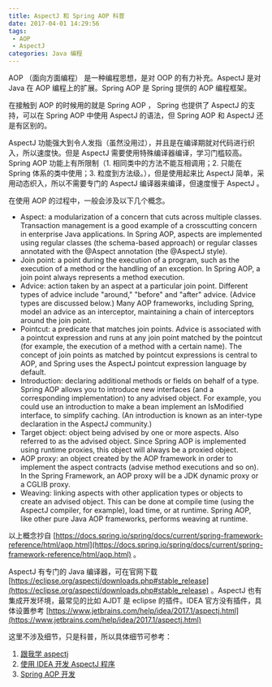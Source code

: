 ```yaml
---
title: AspectJ 和 Spring AOP 科普
date: 2017-04-01 14:29:56
tags: 
 - AOP
 - AspectJ
categories: Java 编程
---
```



AOP （面向方面编程） 是一种编程思想，是对 OOP 的有力补充。AspectJ 是对 Java 在 AOP 编程上的扩展。Spring AOP 是 Spring 提供的 AOP 编程框架。

<!-- more -->

在接触到 AOP 的时候用的就是 Spring AOP ， Spring 也提供了 AspectJ 的支持，可以在 Spring AOP 中使用 AspectJ 的语法，但 Spring AOP 和 AspectJ 还是有区别的。

AspectJ 功能强大到令人发指（虽然没用过），并且是在编译期就对代码进行织入，所以速度快。但是 AspectJ 需要使用特殊编译器编译，学习门槛较高。
Spring AOP 功能上有所限制（1. 相同类中的方法不能互相调用；2. 只能在 Spring 体系的类中使用；3. 粒度到方法级。），但是使用起来比 AspectJ 简单，采用动态织入，所以不需要专门的 AspectJ 编译器来编译，但速度慢于 AspectJ 。


在使用 AOP 的过程中，一般会涉及以下几个概念。

*    Aspect: a modularization of a concern that cuts across multiple classes. Transaction management is a good example of a crosscutting concern in enterprise Java applications. In Spring AOP, aspects are implemented using regular classes (the schema-based approach) or regular classes annotated with the @Aspect annotation (the @AspectJ style).
*    Join point: a point during the execution of a program, such as the execution of a method or the handling of an exception. In Spring AOP, a join point always represents a method execution.
*    Advice: action taken by an aspect at a particular join point. Different types of advice include "around," "before" and "after" advice. (Advice types are discussed below.) Many AOP frameworks, including Spring, model an advice as an interceptor, maintaining a chain of interceptors around the join point.
*    Pointcut: a predicate that matches join points. Advice is associated with a pointcut expression and runs at any join point matched by the pointcut (for example, the execution of a method with a certain name). The concept of join points as matched by pointcut expressions is central to AOP, and Spring uses the AspectJ pointcut expression language by default.
*    Introduction: declaring additional methods or fields on behalf of a type. Spring AOP allows you to introduce new interfaces (and a corresponding implementation) to any advised object. For example, you could use an introduction to make a bean implement an IsModified interface, to simplify caching. (An introduction is known as an inter-type declaration in the AspectJ community.)
*    Target object: object being advised by one or more aspects. Also referred to as the advised object. Since Spring AOP is implemented using runtime proxies, this object will always be a proxied object.
*    AOP proxy: an object created by the AOP framework in order to implement the aspect contracts (advise method executions and so on). In the Spring Framework, an AOP proxy will be a JDK dynamic proxy or a CGLIB proxy.
*    Weaving: linking aspects with other application types or objects to create an advised object. This can be done at compile time (using the AspectJ compiler, for example), load time, or at runtime. Spring AOP, like other pure Java AOP frameworks, performs weaving at runtime. 



以上概念抄自 [https://docs.spring.io/spring/docs/current/spring-framework-reference/html/aop.html](https://docs.spring.io/spring/docs/current/spring-framework-reference/html/aop.html) 。

AspectJ 有专门的 Java 编译器，可在官网下载 [https://eclipse.org/aspectj/downloads.php#stable_release](https://eclipse.org/aspectj/downloads.php#stable_release) 。AspectJ 也有集成开发环境，最常见的比如 AJDT 是 eclipse 的插件。IDEA 官方没有插件，具体设置参考 [https://www.jetbrains.com/help/idea/2017.1/aspectj.html](https://www.jetbrains.com/help/idea/2017.1/aspectj.html) 


这里不涉及细节，只是科普，所以具体细节可参考：
1. [跟我学 aspectj](http://blog.csdn.net/zl3450341/article/details/7673938) 
2. [使用 IDEA 开发 AspectJ 程序](../../../../2017/04/10/使用-IDEA-开发-AspectJ-程序/)
3. [Spring AOP 开发](../../../../2017/04/10/Spring-AOP-开发/)

